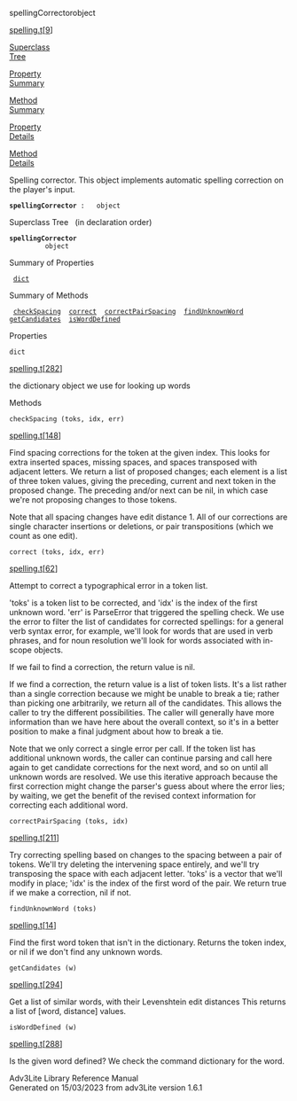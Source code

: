 ---
---
<span class="title">spellingCorrector</span><span class="type">object</span>

[spelling.t](../file/spelling.t.html)\[[9](../source/spelling.t.html#9)\]

[Superclass  
Tree](#_SuperClassTree_)

[Property  
Summary](#_PropSummary_)

[Method  
Summary](#_MethodSummary_)

[Property  
Details](#_Properties_)

[Method  
Details](#_Methods_)

<div class="fdesc">

Spelling corrector. This object implements automatic spelling correction
on the player's input.

**`spellingCorrector`**` :   object`

</div>

<span id="_SuperClassTree_"></span>

<div class="mjhd">

<span class="hdln">Superclass Tree</span>   (in declaration order)

</div>

**`spellingCorrector`**  
`         object`  
<span id="_PropSummary_"></span>

<div class="mjhd">

<span class="hdln">Summary of Properties</span>  

</div>

` `[`dict`](#dict)`  `

<span id="_MethodSummary_"></span>

<div class="mjhd">

<span class="hdln">Summary of Methods</span>  

</div>

` `[`checkSpacing`](#checkSpacing)`  `[`correct`](#correct)`  `[`correctPairSpacing`](#correctPairSpacing)`  `[`findUnknownWord`](#findUnknownWord)`  `[`getCandidates`](#getCandidates)`  `[`isWordDefined`](#isWordDefined)`  `

<span id="_Properties_"></span>

<div class="mjhd">

<span class="hdln">Properties</span>  

</div>

<span id="dict"></span>

`dict`

[spelling.t](../file/spelling.t.html)\[[282](../source/spelling.t.html#282)\]

<div class="desc">

the dictionary object we use for looking up words

</div>

<span id="_Methods_"></span>

<div class="mjhd">

<span class="hdln">Methods</span>  

</div>

<span id="checkSpacing"></span>

`checkSpacing (toks, idx, err)`

[spelling.t](../file/spelling.t.html)\[[148](../source/spelling.t.html#148)\]

<div class="desc">

Find spacing corrections for the token at the given index. This looks
for extra inserted spaces, missing spaces, and spaces transposed with
adjacent letters. We return a list of proposed changes; each element is
a list of three token values, giving the preceding, current and next
token in the proposed change. The preceding and/or next can be nil, in
which case we're not proposing changes to those tokens.

Note that all spacing changes have edit distance 1. All of our
corrections are single character insertions or deletions, or pair
transpositions (which we count as one edit).

</div>

<span id="correct"></span>

`correct (toks, idx, err)`

[spelling.t](../file/spelling.t.html)\[[62](../source/spelling.t.html#62)\]

<div class="desc">

Attempt to correct a typographical error in a token list.

'toks' is a token list to be corrected, and 'idx' is the index of the
first unknown word. 'err' is ParseError that triggered the spelling
check. We use the error to filter the list of candidates for corrected
spellings: for a general verb syntax error, for example, we'll look for
words that are used in verb phrases, and for noun resolution we'll look
for words associated with in-scope objects.

If we fail to find a correction, the return value is nil.

If we find a correction, the return value is a list of token lists. It's
a list rather than a single correction because we might be unable to
break a tie; rather than picking one arbitrarily, we return all of the
candidates. This allows the caller to try the different possibilities.
The caller will generally have more information than we have here about
the overall context, so it's in a better position to make a final
judgment about how to break a tie.

Note that we only correct a single error per call. If the token list has
additional unknown words, the caller can continue parsing and call here
again to get candidate corrections for the next word, and so on until
all unknown words are resolved. We use this iterative approach because
the first correction might change the parser's guess about where the
error lies; by waiting, we get the benefit of the revised context
information for correcting each additional word.

</div>

<span id="correctPairSpacing"></span>

`correctPairSpacing (toks, idx)`

[spelling.t](../file/spelling.t.html)\[[211](../source/spelling.t.html#211)\]

<div class="desc">

Try correcting spelling based on changes to the spacing between a pair
of tokens. We'll try deleting the intervening space entirely, and we'll
try transposing the space with each adjacent letter. 'toks' is a vector
that we'll modify in place; 'idx' is the index of the first word of the
pair. We return true if we make a correction, nil if not.

</div>

<span id="findUnknownWord"></span>

`findUnknownWord (toks)`

[spelling.t](../file/spelling.t.html)\[[14](../source/spelling.t.html#14)\]

<div class="desc">

Find the first word token that isn't in the dictionary. Returns the
token index, or nil if we don't find any unknown words.

</div>

<span id="getCandidates"></span>

`getCandidates (w)`

[spelling.t](../file/spelling.t.html)\[[294](../source/spelling.t.html#294)\]

<div class="desc">

Get a list of similar words, with their Levenshtein edit distances This
returns a list of \[word, distance\] values.

</div>

<span id="isWordDefined"></span>

`isWordDefined (w)`

[spelling.t](../file/spelling.t.html)\[[288](../source/spelling.t.html#288)\]

<div class="desc">

Is the given word defined? We check the command dictionary for the word.

</div>

<div class="ftr">

Adv3Lite Library Reference Manual  
Generated on 15/03/2023 from adv3Lite version 1.6.1

</div>
